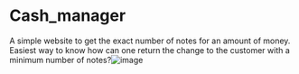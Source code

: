 # Cash_manager
 A simple website to get the exact number of notes for an amount of money.
 Easiest way to know how can one return the change to the customer with a minimum number of notes?![image](https://user-images.githubusercontent.com/66175237/187849121-11aeb713-3664-43a3-bc90-032abcc192e3.png)
